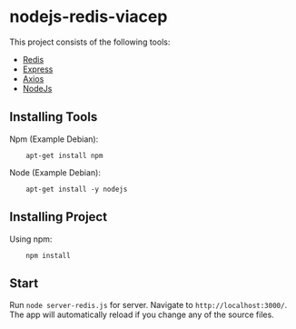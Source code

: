 # nodejs-redis-viacep
This project consists of the following tools:
 - [Redis](https://github.com/NodeRedis/node-redis)
 - [Express](https://github.com/expressjs/express)
 - [Axios](https://github.com/axios/axios)
 - [NodeJs](https://github.com/nodejs/node)

## Installing Tools
Npm (Example Debian):
```npm
    apt-get install npm 
```
Node (Example Debian):
```npm
    apt-get install -y nodejs 
```

## Installing Project
Using npm:
```npm
    npm install
```

## Start
Run `node server-redis.js` for server. Navigate to `http://localhost:3000/`. The app will automatically reload if you change any of the source files.

